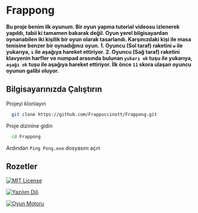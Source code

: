 # Frappong

**Bu proje benim ilk oyunum. Bir oyun yapma tutorial videosu izlenerek yapıldı, tabii ki tamamen bakarak değil. Oyun yerel bilgisayardan oynanabilen iki kişilik bir oyun olarak tasarlandı. Karşınızdaki kişi ile masa tenisine benzer bir oynadığınız oyun. 1. Oyuncu (Sol taraf) raketini `w` ile yukarıya, `s` ile aşağıya hareket ettiriyor. 2. Oyuncu (Sağ taraf) raketini klavyenin harfler ve numpad arasında bulunan `yukarı ok` tuşu ile yukarıya, `aşağı ok` tuşu ile aşağıya hareket ettiriyor. İlk önce `11` skora ulaşan oyuncu oyunun galibi oluyor.**

## Bilgisayarınızda Çalıştırın

Projeyi klonlayın

```bash
  git clone https://github.com/Frappuccinott/Frappong.git
```

Proje dizinine gidin

```bash
  cd Frappong
```

Ardından `Ping Pong.exe` dosyasını açın
  
## Rozetler
[![MIT License](https://img.shields.io/badge/License-MIT-green.svg)](https://choosealicense.com/licenses/mit/)

[![Yazılım Dili](https://img.shields.io/badge/Yaz%C4%B1l%C4%B1m%20Dili-C%23-blue)](https://learn.microsoft.com/en-us/dotnet/csharp/)

[![Oyun Motoru](https://img.shields.io/badge/Oyun%20Motoru-Unity-brightgreen)](https://unity.com/)
